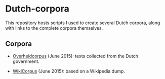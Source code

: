 # Dutch-corpora

This repository hosts scripts I used to create several Dutch corpora, along with
links to the complete corpora themselves.

## Corpora

* [Overheidcorpus](http://kyoto.let.vu.nl/%7Emiltenburg/public_data/overheid/)
    (June 2015): texts collected from the Dutch government.
    
* [WikiCorpus](http://kyoto.let.vu.nl/~miltenburg/public_data/wikicorpus/)
    (June 2015): based on a Wikipedia dump.
